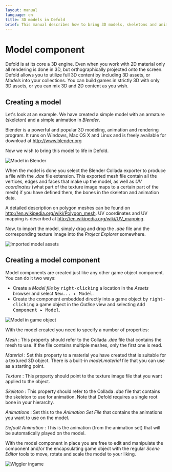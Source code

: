 ```yaml
---
layout: manual
language: en
title: 3D models in Defold
brief: This manual describes how to bring 3D models, skeletons and animations into your game.
---
```


# Model component

Defold is at its core a 3D engine. Even when you work with 2D material only all rendering is done in 3D, but orthographically projected onto the screen.  Defold allows you to utilize full 3D content by including 3D assets, or _Models_ into your collections. You can build games in strictly 3D with only 3D assets, or you can mix 3D and 2D content as you wish.

## Creating a model

Let's look at an example. We have created a simple model with an armature (skeleton) and a simple animation in _Blender_. 

Blender is a powerful and popular 3D modeling, animation and rendering program. It runs on Windows, Mac OS X and Linux and is freely available for download at http://www.blender.org

Now we wish to bring this model to life in Defold.

![Model in Blender](../images/model/blender.png)

When the model is done you select the Blender Collada exporter to produce a file with the *.dae* file extension. This exported mesh file contain all the vertices, edges and faces that make up the model, as well as _UV coordinates_ (what part of the texture image maps to a certain part of the mesh) if you have defined them, the bones in the skeleton and animation data.

A detailed description on polygon meshes can be found on http://en.wikipedia.org/wiki/Polygon_mesh. UV coordinates and UV mapping is described at http://en.wikipedia.org/wiki/UV_mapping.

Now, to import the model, simply drag and drop the *.dae* file and the corresponding texture image into the *Project Explorer* somewhere.

![Imported model assets](../images/model/assets.png)

## Creating a model component

Model components are created just like any other game object component. You can do it two ways:

- Create a *Model file* by <kbd>right-clicking</kbd> a location in the *Assets* browser and select <kbd>New... ▸ Model</kbd>.
- Create the component embedded directly into a game object by <kbd>right-clicking</kbd> a game object in the *Outline* view and selecting <kbd>Add Component ▸ Model</kbd>.

![Model in game object](../images/model/model.png)

With the model created you need to specify a number of properties:

*Mesh*
: This property should refer to the Collada *.dae* file that contains the mesh to use. If the file contains multiple meshes, only the first one is read.

*Material*
: Set this property to a material you have created that is suitable for a textured 3D object. There is a built-in *model.material* file that you can use as a starting point.

*Texture*
: This property should point to the texture image file that you want applied to the object.

*Skeleton*
: This property should refer to the Collada *.dae* file that contains the skeleton to use for animation. Note that Defold requires a single root bone in your hierarchy.

*Animations*
: Set this to the *Animation Set File* that contains the animations you want to use on the model.

*Default Animation*
: This is the animation (from the animation set) that will be automatically played on the model.


With the model component in place you are free to edit and manipulate the component and/or the encapsulating game object with the regular *Scene Editor* tools to move, rotate and scale the model to your liking.

![Wiggler ingame](../images/model/ingame.png)


